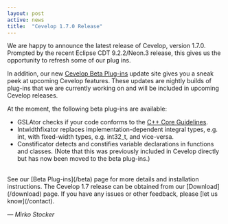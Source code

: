 ```yaml
---
layout: post
active: news
title:  "Cevelop 1.7.0 Release"
---
```

We are happy to announce the latest release of Cevelop, version 1.7.0. Prompted by the recent Eclipse CDT 9.2.2/Neon.3 release, this gives us the opportunity to refresh some of our plug ins.

In addition, our new [Cevelop Beta Plug-ins](/beta) update site gives you a sneak peek at upcoming Cevelop features. These updates are nightly builds of plug-ins that we are currently working on and will be included in upcoming Cevelop releases.

At the moment, the following beta plug-ins are available:

* GSLAtor checks if your code conforms to the [C++ Core Guidelines](http://isocpp.github.io/CppCoreGuidelines/CppCoreGuidelines). 
* Intwidthfixator replaces implementation-dependent integral types, e.g. int, with fixed-width types, e.g. int32_t, and vice-versa.
* Constificator detects and constifies variable declarations in functions and classes. (Note that this was previously included in Cevelop directly but has now been moved to the beta plug-ins.)

<br/>
See our [Beta Plug-ins](/beta) page for more details and installation instructions. The Cevelop 1.7 release can be obtained from our [Download](/download) page. If you have any issues or other feedback, please [let us know](/contact).

<p class="pull-right">
  <em>&mdash; Mirko Stocker</em>
</p>
